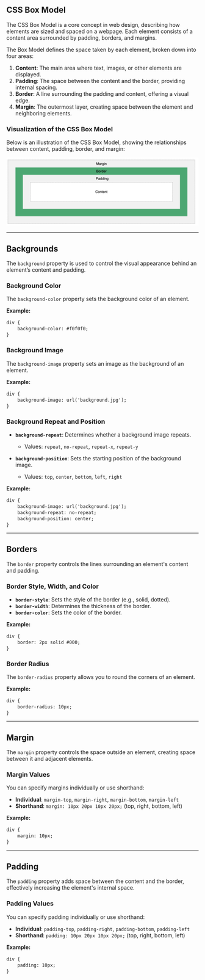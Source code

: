 
## CSS Box Model

The CSS Box Model is a core concept in web design, describing how elements are sized and spaced on a webpage. Each element consists of a content area surrounded by padding, borders, and margins.

The Box Model defines the space taken by each element, broken down into four areas:

1. **Content**: The main area where text, images, or other elements are displayed.
2. **Padding**: The space between the content and the border, providing internal spacing.
3. **Border**: A line surrounding the padding and content, offering a visual edge.
4. **Margin**: The outermost layer, creating space between the element and neighboring elements.

### Visualization of the CSS Box Model

Below is an illustration of the CSS Box Model, showing the relationships between content, padding, border, and margin:

![CSS Box Model](../../Assets/img/BoxModel.png)

---

## Backgrounds

The `background` property is used to control the visual appearance behind an element’s content and padding.

### Background Color

The `background-color` property sets the background color of an element.

**Example:**

    div {
        background-color: #f0f0f0;
    }

### Background Image

The `background-image` property sets an image as the background of an element.

**Example:**

    div {
        background-image: url('background.jpg');
    }

### Background Repeat and Position

- **`background-repeat`**: Determines whether a background image repeats.
    - Values: `repeat`, `no-repeat`, `repeat-x`, `repeat-y`

- **`background-position`**: Sets the starting position of the background image.
    - Values: `top`, `center`, `bottom`, `left`, `right`

**Example:**

    div {
        background-image: url('background.jpg');
        background-repeat: no-repeat;
        background-position: center;
    }

---

## Borders

The `border` property controls the lines surrounding an element's content and padding.

### Border Style, Width, and Color

- **`border-style`**: Sets the style of the border (e.g., solid, dotted).
- **`border-width`**: Determines the thickness of the border.
- **`border-color`**: Sets the color of the border.

**Example:**

    div {
        border: 2px solid #000;
    }

### Border Radius

The `border-radius` property allows you to round the corners of an element.

**Example:**

    div {
        border-radius: 10px;
    }

---

## Margin

The `margin` property controls the space outside an element, creating space between it and adjacent elements.

### Margin Values

You can specify margins individually or use shorthand:

- **Individual**: `margin-top`, `margin-right`, `margin-bottom`, `margin-left`
- **Shorthand**: `margin: 10px 20px 10px 20px;` (top, right, bottom, left)

**Example:**

    div {
        margin: 10px;
    }

---

## Padding

The `padding` property adds space between the content and the border, effectively increasing the element's internal space.

### Padding Values

You can specify padding individually or use shorthand:

- **Individual**: `padding-top`, `padding-right`, `padding-bottom`, `padding-left`
- **Shorthand**: `padding: 10px 20px 10px 20px;` (top, right, bottom, left)

**Example:**

    div {
        padding: 10px;
    }



